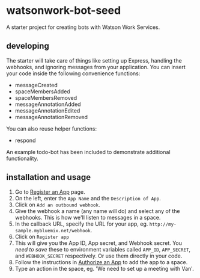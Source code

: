 # watsonwork-bot-seed

A starter project for creating bots with Watson Work Services.

## developing

The starter will take care of things like setting up Express, handling the webhooks, and ignoring messages from your application.  You can insert your code inside the following convenience functions:
+ messageCreated
+ spaceMembersAdded
+ spaceMembersRemoved
+ messageAnnotationAdded
+ messageAnnotationEdited
+ messageAnnotationRemoved

You can also reuse helper functions:
+ respond

An example todo-bot has been included to demonstrate additional functionality.

## installation and usage

1. Go to [Register an App](https://workspace.ibm.com/developer/apps) page.
2. On the left, enter the `App Name` and the `Description of App`.
3. Click on `Add an outbound webhook`.
4. Give the webhook a name (any name will do) and select any of the webhooks. This is how we'll listen to messages in a space.
5. In the callback URL, specify the URL for your app, eg. `http://my-sample.mybluemix.net/webhook`.
6. Click on `Register app`
7. This will give you the App ID, App secret, and Webhook secret. You *need to save* these to environment variables called `APP_ID`, `APP_SECRET`, and `WEBHOOK_SECRET` respectively.  Or use them directly in your code.
8. Follow the instructions in [Authorize an App](https://workspace.ibm.com/developer/docs) to add the app to a space.
9. Type an action in the space, eg. 'We need to set up a meeting with Van'.
